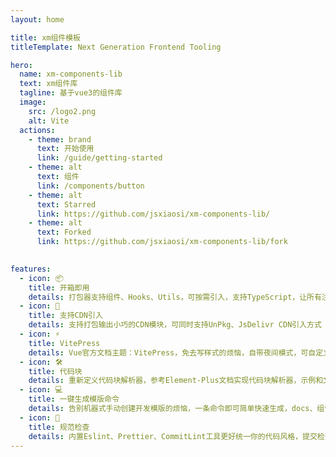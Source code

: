 ```yaml
---
layout: home

title: xm组件模板
titleTemplate: Next Generation Frontend Tooling

hero:
  name: xm-components-lib
  text: xm组件库
  tagline: 基于vue3的组件库
  image:
    src: /logo2.png
    alt: Vite
  actions:
    - theme: brand
      text: 开始使用
      link: /guide/getting-started
    - theme: alt
      text: 组件
      link: /components/button
    - theme: alt
      text: Starred
      link: https://github.com/jsxiaosi/xm-components-lib/
    - theme: alt
      text: Forked
      link: https://github.com/jsxiaosi/xm-components-lib/fork
   

features:
  - icon: 📦
    title: 开箱即用
    details: 打包器支持组件、Hooks、Utils，可按需引入，支持TypeScript，让所有注意力都能放在文档编写和组件开发上
  - icon: 🔗
    title: 支持CDN引入
    details: 支持打包输出小巧的CDN模块，可同时支持UnPkg、JsDelivr CDN引入方式 
  - icon: ⚡️
    title: VitePress
    details: Vue官方文档主题：VitePress，免去写样式的烦恼，自带夜间模式，可自定义主题，你的风格由你自己定义
  - icon: 🛠️
    title: 代码块
    details: 重新定义代码块解析器，参考Element-Plus文档实现代码块解析器，示例和文档内容分离，让你的文档结构更加整洁
  - icon: 💻
    title: 一键生成模版命令
    details: 告别机器式手动创建开发模版的烦恼，一条命令即可简单快速生成，docs、组件开发文件，让你的专注力用在对的地方
  - icon: 🚧
    title: 规范检查
    details: 内置Eslint、Prettier、CommitLint工具更好统一你的代码风格，提交检查规范，方便你更好管理你的组件库，
---
```


